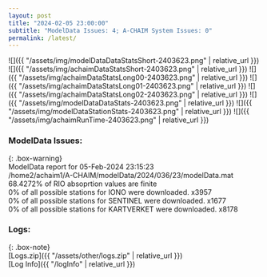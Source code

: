 ```yaml
---
layout: post
title: "2024-02-05 23:00:00"
subtitle: "ModelData Issues: 4; A-CHAIM System Issues: 0"
permalink: /latest/
---
```


![]({{ "/assets/img/modelDataDataStatsShort-2403623.png" | relative_url }})
![]({{ "/assets/img/achaimDataStatsShort-2403623.png" | relative_url }})
![]({{ "/assets/img/achaimDataStatsLong00-2403623.png" | relative_url }})
![]({{ "/assets/img/achaimDataStatsLong01-2403623.png" | relative_url }})
![]({{ "/assets/img/achaimDataStatsLong02-2403623.png" | relative_url }})
![]({{ "/assets/img/modelDataDataStats-2403623.png" | relative_url }})
![]({{ "/assets/img/modelDataStationStats-2403623.png" | relative_url }})
![]({{ "/assets/img/achaimRunTime-2403623.png" | relative_url }})


### ModelData Issues:  
  
{: .box-warning}  
 ModelData report for 05-Feb-2024 23:15:23   
 /home2/achaim1/A-CHAIM/modelData/2024/036/23/modelData.mat   
 68.4272% of RIO absoprtion values are finite   
 0% of all possible stations for IONO were downloaded. x3957   
 0% of all possible stations for SENTINEL were downloaded. x1677   
 0% of all possible stations for KARTVERKET were downloaded. x8178   
  


### Logs:  
  
{: .box-note}  
[Logs.zip]({{ "/assets/other/logs.zip" | relative_url }})  
[Log Info]({{ "/logInfo" | relative_url }})  
